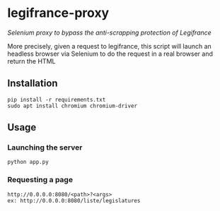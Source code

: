 # legifrance-proxy
*Selenium proxy to bypass the anti-scrapping protection of Legifrance*

More precisely, given a request to legifrance, this script will launch an headless browser via Selenium
to do the request in a real browser and return the HTML

## Installation

```
pip install -r requirements.txt
sudo apt install chromium chromium-driver
```

## Usage

### Launching the server

```
python app.py
```

### Requesting a page

```
http://0.0.0.0:8080/<path>?<args>
ex: http://0.0.0.0:8080/liste/legislatures
```
